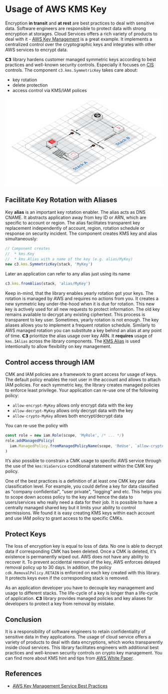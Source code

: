 # Usage of AWS KMS Key

Encryption **in transit** and **at rest** are best practices to deal with sensitive data. Software engineers are responsible to protect data with strong encryption at storages. Cloud Services offers a rich variety of products to deal with it - [AWS Key Management](https://aws.amazon.com/kms/) is a great example. It implements a centralized control over the cryptographic keys and integrates with other AWS services to encrypt data.

𝗖𝟯 library hardens customer managed symmetric keys according to best practices and well-known security controls. Especially it focuses on [CIS](https://www.cisecurity.org) controls. The component `c3.kms.SymmetricKey` takes care about:
* key rotation
* delete protection
* access control via KMS/IAM polices

![c3.kms.SymmetricKey](kms-key.svg "c3.kms.SymmetricKey")

## Facilitate Key Rotation with Aliases

Key **alias** is an important key rotation enabler. The alias acts as DNS CNAME. It abstracts application away from key ID or ARN, which are specific to account or region. The alias facilitates transparent key replacement independently of account, region, rotation schedule or response on security incident. The component creates KMS key and alias simultaneously:

```typescript
// Component creates
//  * kms.Key
//  * kms.Alias with a name of the key (e.g. alias/MyKey)
new c3.kms.SymmetricKey(stack, 'MyKey')
```

Later an application can refer to any alias just using its name

```typescript
c3.kms.fromAlias(stack, 'alias/MyKey')
```

Keep in-mind, that the library enables yearly rotation got your keys. The rotation is managed by AWS and requires no actions from you. It creates a new symmetric key under-the-hood when it is due for rotation. This new key is actively used for all new requests to protect information. The old key remains available to decrypt any existing ciphertext. This process is transparent to key user. Sometimes, yearly rotation is not enough. The key aliases allows you to implement a frequent rotation schedule. Similarly to AWS managed rotation you can substitute a key behind an alias at any point of time. 𝗖𝟯 prioritize the alias usage over key ARN. It **requires** usage of `kms.IAlias` across the library components. The [KMS Alias](https://docs.aws.amazon.com/kms/latest/developerguide/programming-aliases.html) is used intentionally to allow flexibility on key management.


## Control access through IAM 

CMK and IAM policies are a framework to grant access for usage of keys. The default policy enables the root user in the account and allows to attach IAM policies. For each symmetric key, the library creates managed policies to enforce least privilege. Your application can re-use one of the following policy:
* `allow-encrypt-MyKey` allows only encrypt data with the key
* `allow-decrypt-MyKey` allows only decrypt data with the key
* `allow-crypto-MyKey` allows both encrypt/decrypt data

You can re-use the policy with

```typescript
const role = new iam.Role(scope, 'MyRole', /* ... */)
role.addManagedPolicy(
  iam.ManagedPolicy.fromManagedPolicyName(scope, 'ReUse', `allow-crypto-MyKey`)
)
```

It’s also possible to constrain a CMK usage to specific AWS service through the use of the `kms:ViaService` conditional statement within the CMK key policy.

One of the best practices is a definition of at least one CMK key per data classification level. For example, you could define a key for data classified as "company confidential", "user private", "logging" and etc. This helps you to scope down access policy to the key and hence the data to users/services who really need a data for their job. It is possible to have a centrally managed shared key but it limits your ability to control permissions. We found it is easy creating KMS keys within each account and use IAM policy to grant access to the specific CMKs.


## Protect Keys

The loss of encryption key is equal to loss of data. No one is able to decrypt data if corresponding CMK has been deleted. Once a CMK is deleted, it's existence is permanently wiped out. AWS does not have any ability to recover it. To prevent accidental removal of the key, AWS enforces delayed removal policy up to 30 days.
In addition, the policy `cdk.RemovalPolicy.RETAIN` is enforced on each key created with this library. It protects keys even if the corresponding stack is removed.

As an application developer you have to decouple key management and usage to different stacks. The life-cycle of a key is longer than a life-cycle of application. 𝗖𝟯 library provides managed policies and key aliases for developers to protect a key from removal by mistake.


## Conclusion

It is a responsibility of software engineers to retain confidentiality of sensitive data in they applications. The usage of cloud service offers a variety of products to deal with data encryptions, which works transparently inside cloud services. This library facilitates engineers with additional best practices and well-known security controls on crypto key management. You can find more about KMS hint and tips from [AWS White Paper](https://d0.awsstatic.com/whitepapers/aws-kms-best-practices.pdf).


## References

* [AWS Key Management Service Best Practices](https://aws.amazon.com/blogs/security/new-whitepaper-available-aws-key-management-service-best-practices/)

